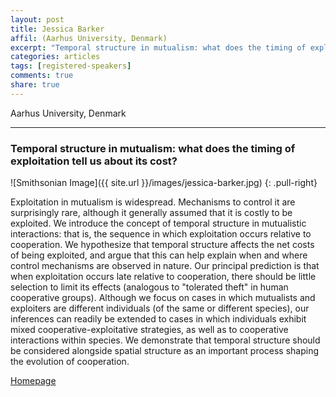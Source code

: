 ```yaml
---
layout: post
title: Jessica Barker
affil: (Aarhus University, Denmark)
excerpt: "Temporal structure in mutualism: what does the timing of exploitation tell us about its cost?"
categories: articles
tags: [registered-speakers]
comments: true
share: true
---
```


Aarhus University, Denmark

---

### Temporal structure in mutualism: what does the timing of exploitation tell us about its cost?

<!-- Lorem ipsum dolor sit amet, test link adipiscing elit. **This is strong**. Nullam dignissim convallis est. Quisque aliquam. -->

![Smithsonian Image]({{ site.url }}/images/jessica-barker.jpg)
{: .pull-right}

Exploitation in mutualism is widespread. Mechanisms to control it are surprisingly rare, although it generally assumed that it is costly to be exploited. We introduce the concept of temporal structure in mutualistic interactions: that is, the sequence in which exploitation occurs relative to cooperation. We hypothesize that temporal structure affects the net costs of being exploited, and argue that this can help explain when and where control mechanisms are observed in nature. Our principal prediction is that when exploitation occurs late relative to cooperation, there should be little selection to limit its effects (analogous to "tolerated theft" in human cooperative groups). Although we focus on cases in which mutualists and exploiters are different individuals (of the same or different species), our inferences can readily be extended to cases in which individuals exhibit mixed cooperative-exploitative strategies, as well as to cooperative interactions within species. We demonstrate that temporal structure should be considered alongside spatial structure as an important process shaping the evolution of cooperation.

<div markdown="0"><a href="http://aias.au.dk/aias-fellows/jessica-barker/" class="btn">Homepage</a></div>

